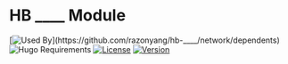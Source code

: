 # HB ____ Module

[![Used By](https://img.shields.io/badge/dynamic/json?color=success&label=used+by&query=repositories_humanize&logo=hugo&style=flat-square&url=https://api.razonyang.com/v1/github/dependents/razonyang/hb-____)](https://github.com/razonyang/hb-____/network/dependents)
![Hugo Requirements](https://img.shields.io/badge/dynamic/json?color=important&label=requirements&query=requirements&logo=hugo&url=https://api.razonyang.com/v1/hugo/modules/github.com/razonyang/hb-____)
[![License](https://img.shields.io/github/license/razonyang/hb-____?style=flat-square)](https://github.com/razonyang/hb-____/blob/main/LICENSE)
[![Version](https://img.shields.io/github/v/tag/razonyang/hb-____?label=version&style=flat-square)](https://github.com/razonyang/hb-____/tags)
